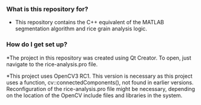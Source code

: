 ### What is this repository for? ###

* This repository contains the C++ equivalent of the MATLAB segmentation algorithm and rice grain analysis logic.

### How do I get set up? ###

*The project in this repository was created using Qt Creator. To open, just navigate to the rice-analysis.pro file.

*This project uses OpenCV3 RC1. This version is necessary as this project uses a function, cv::connectedComponents(), not found in earlier versions. Reconfiguration of the rice-analysis.pro file might be necessary, depending on the location of the OpenCV include files and libraries in the system.
